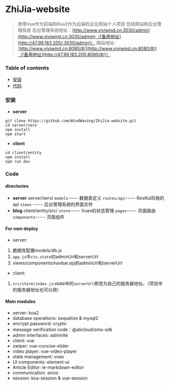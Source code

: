 # ZhiJia-website
> 使用Vue作为前端和Koa2作为后端的企业网站个人项目
> 包括网站和后台管理系统
> 后台管理系统地址：[http://www.viviwind.cn:3030/admin](http://www.viviwind.cn:3030/admin)（[备用地址](http://47.99.183.205/:3030/admin)）
> 网站地址:[http://www.viviwind.cn:8080/#/](http://www.viviwind.cn:8080/#/)（[备用地址](http://47.99.183.205:8080/#/)）

### Table of contents
- [安装](#install)
- [代码](#code)

### <span id="install">安装</span>
- **server**
```
git clone https://github.com/WindWaving/ZhiJia-website.git
cd server/serv`
npm install
npm start
```
- **client**
```
cd client/entity
npm install
npm run dev
```

### <span id="code">Code</span>
#### directories
- **server**
server/serv/
`models`----- 数据表定义
`routes/api`----- Restful风格的api
`views` ----- 后台管理系统的界面文件
- **blog**
client/entity/src/
`store`----- Vuex的状态管理
`pages`----- 页面路由
`components`----- 页面组件
#### For own deploy
- server:
1. 数据库配置models/db.js
2. `app.js`中`ctx.state`的adminUrl和serverUrl
3. views/components/navbar.ejs的adminUrl和serverUrl

- client:
1. `src/store/index.js`:state中的`serverUrl`修改为自己的服务器地址，（项目中的服务器地址也可以用）

#### Main modules
- server: koa2
- database operations: sequelize & mysql2
- encrypt password: crypto
- message verification code：@alicloud/sms-sdk
- admin interfaces: adminlte
- client: vue
- swiper: vue-concise-slider
- video player: vue-video-player
- state management: vuex
- UI components: element-ui
- Article Editor: le-markdown-editor
- communication: axios
- session: koa-session & vue-session